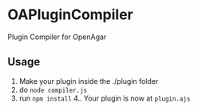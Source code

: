 # OAPluginCompiler
Plugin Compiler for OpenAgar

## Usage

1. Make your plugin inside the ./plugin folder
2. do `node compiler.js`
3. run `npm install`
4.. Your plugin is now at ``plugin.ajs``
